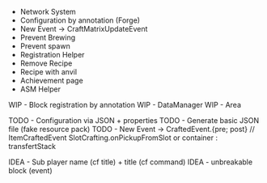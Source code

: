 - Network System
- Configuration by annotation (Forge)
- New Event -> CraftMatrixUpdateEvent
- Prevent Brewing
- Prevent spawn
- Registration Helper
- Remove Recipe
- Recipe with anvil
- Achievement page
- ASM Helper

WIP - Block registration by annotation
WIP - DataManager
WIP - Area

TODO - Configuration via JSON + properties
TODO - Generate basic JSON file (fake resource pack)
TODO - New Event -> CraftedEvent.{pre; post} // ItemCraftedEvent SlotCrafting.onPickupFromSlot or container : transfertStack

IDEA - Sub player name (cf title) + title (cf command)
IDEA - unbreakable block (event)
